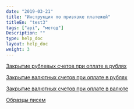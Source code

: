 ```yaml
---
date: "2019-03-21"
title: "Инструкция по привязке платежей"
titleEn: "test3"
tags: ["api", "метод"]
Description: ""
type: help_doc
layout: help_doc
weight: 3
---
```


[Закрытие рублевых счетов при оплате в рублях](/payments_and_invoices/instruction_of_binding/rouble-rouble/)

[Закрытие валютных счетов при оплате в рублях](/payments_and_invoices/instruction_of_binding/usd-rouble/)

[Закрытие валютных счетов при оплате в валюте](/payments_and_invoices/instruction_of_binding/usd-usd/)

[Образцы писем](/payments_and_invoices/instruction_of_binding/sample_letter/)
